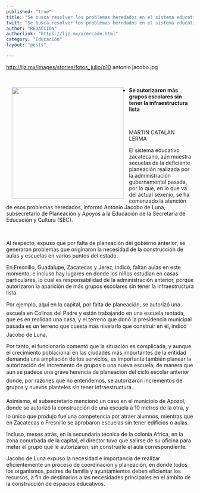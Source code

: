 ```yaml
---
published: "true"
title: "Se busca resolver los problemas heredados en el sistema educativo"
twitt: "Se busca resolver los problemas heredados en el sistema educativo"
author: "REDACCION"
authorlink: "https://ljz.mx/acercade.html"
category: "Educación"
layout: "posts"

---
```

http://ljz.mx/images/stories/fotos_julio/p10 antonio jacobo.jpg

   



  <img src="http://ljz.mx/images/stories/fotos_julio/p10 antonio jacobo.jpg" border="0" width="300" style="margin-left: 15px; margin-right: 15px; float: left;" />


*   **Se autorizaron más grupos escolares sin tener la infraestructura lista**

 


  MARTIN CATALAN LERMA



  El sistema educativo zacatecano, aún muestra secuelas de la deficiente planeación realizada por la administración gubernamental pasada, por lo que, en lo que va del actual sexenio, se ha comenzado la atención de esos problemas heredados, informó Antonio Jacobo de Luna, subsecretario de Planeación y Apoyos a la Educación de la Secretaría de Educación y Cultura (SEC).


 


  Al respecto, expuso que por falta de planeación del gobierno anterior, se generaron problemas que originaron la necesidad de la construcción de aulas y escuelas en varios puntos del estado.



  En Fresnillo, Guadalupe, Zacatecas y Jerez, indicó, faltan aulas en este momento, e incluso hay lugares en donde los niños estudian en casas particulares, lo cual es responsabilidad de la administración anterior, porque autorizaron la aparición de más grupos escolares sin tener la infraestructura lista.



  Por ejemplo, aquí en la capital, por falta de planeación, se autorizó una escuela en Colinas del Padre y están trabajando en una escuela rentada, que es en realidad una casa, y el terreno que donó la presidencia municipal pasada es un terreno que cuesta más nivelarlo que construir en él, indicó Jacobo de Luna.



  Por tanto, el funcionario comentó que la situación es complicada, y aunque el crecimiento poblacional en las ciudades más importantes de la entidad demanda una ampliación de los servicios, es importante también planear la autorización del incremento de grupos o una nueva escuela, de manera que aun se padece una grave herencia de planeación del ciclo escolar anterior donde, por razones que no entendemos, se autorizaron incrementos de grupos y nuevos planteles sin tener infraestructura.



  Asimismo, el subsecretario mencionó un caso en el municipio de Apozol, donde se autorizó la construcción de una escuela a 10 metros de la otra, y lo único que produjo fue una competencia por atraer alumnos, mientras que en Zacatecas o Fresnillo se aprobaron escuelas sin tener edificios o aulas.



  Incluso, meses atrás, en la secundaria técnica de la colonia Africa, en la zona conurbada de la capital, el director tuvo que salirse de su oficina para meter el grupo que le autorizaron, sin construirle el aula correspondiente.



  Jacobo de Luna expuso la necesidad e importancia de realizar eficientemente un proceso de coordinación y planeación, en donde todos los organismos, padres de familia y ayuntamientos deben eficientar los recursos, a fin de destinarlos a las necesidades principales en el ámbito de la construcción de espacios educativos.

